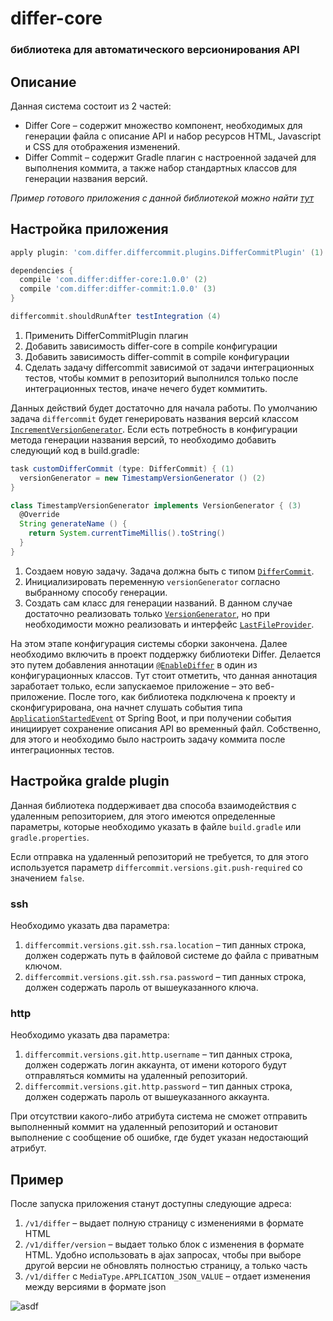 # differ-core 
### библиотека для автоматического версионирования API

## Описание
Данная система состоит из 2 частей:
* Differ Core – содержит множество компонент, необходимых для генерации файла с описание API и набор ресурсов HTML, Javascript и CSS для отображения изменений. 
* Differ Commit – содержит Gradle плагин с настроенной задачей для выполнения коммита, а также набор стандартных классов для генерации названия версий.

_Пример готового приложения с данной библиотекой можно найти [тут](//github.com/viusiumbeli/testing-lib)_

## Настройка приложения
```groovy
apply plugin: 'com.differ.differcommit.plugins.DifferCommitPlugin' (1) 

dependencies {
  compile 'com.differ:differ-core:1.0.0' (2)
  compile 'com.differ:differ-commit:1.0.0' (3) 
}

differcommit.shouldRunAfter testIntegration (4)
```

1. Применить DifferCommitPlugin плагин
1. Добавить зависимость differ-core в compile конфигурации 
1. Добавить зависимость differ-commit в compile конфигурации
1. Сделать задачу differcommit зависимой от задачи интеграционных тестов, чтобы коммит в репозиторий выполнился только после интеграционных тестов, иначе нечего будет коммитить.

Данных действий будет достаточно для начала работы. По умолчанию задача `differcommit` будет генерировать названия версий классом [`IncrementVersionGenerator`](//github.com/viusiumbeli/differ-core/blob/master/buildSrc/src/main/kotlin/com/differ/differcommit/naming/generator/IncrementVersionGenerator.kt). Если есть потребность в конфигурации метода генерации названия версий, то необходимо добавить следующий код в build.gradle:

```groovy
task customDifferCommit (type: DifferCommit) { (1) 
  versionGenerator = new TimestampVersionGenerator () (2)
}

class TimestampVersionGenerator implements VersionGenerator { (3)
  @Override
  String generateName () {
    return System.currentTimeMillis().toString() 
  }
}
```

1. Создаем новую задачу. Задача должна быть с типом [`DifferCommit`](//github.com/viusiumbeli/differ-core/blob/master/buildSrc/src/main/kotlin/com/differ/differcommit/tasks/DifferCommit.kt).
1. Инициализировать переменную `versionGenerator` согласно выбранному способу генерации.
1. Создать сам класс для генерации названий. В данном случае достаточно реализовать только [`VersionGenerator`](//github.com/viusiumbeli/differ-core/blob/master/buildSrc/src/main/kotlin/com/differ/differcommit/naming/generator/VersionGenerator.kt),  но при необходимости можно реализовать и интерфейс [`LastFileProvider`](//github.com/viusiumbeli/differ-core/blob/master/buildSrc/src/main/kotlin/com/differ/differcommit/naming/provider/LastFileProvider.kt).

На этом этапе конфигурация системы сборки закончена. Далее необходимо включить в проект поддержку библиотеки Differ. Делается это путем добавления аннотации [`@EnableDiffer`](//github.com/viusiumbeli/differ-core/blob/master/src/main/kotlin/com/differ/differcore/annotations/EnableDiffer.kt) в один из конфигурационных классов. Тут стоит отметить, что данная аннотация заработает только, если запускаемое приложение – это веб-приложение. После того, как библиотека подключена к проекту и сконфигурирована, она начнет слушать события типа [`ApplicationStartedEvent`](//docs.spring.io/spring-boot/docs/current/api/org/springframework/boot/context/event/ApplicationStartedEvent.html) от Spring Boot, и при получении события инициирует сохранение описания API во временный файл. Собственно, для этого и необходимо было настроить задачу коммита после интеграционных тестов.


## Настройка gralde plugin
Данная библиотека поддерживает два способа взаимодействия с удаленным репозиторием, для этого имеются определенные параметры, которые необходимо указать в файле `build.gradle` или `gradle.properties`.

Если отправка на удаленный репозиторий не требуется, то для этого используется параметр `differcommit.versions.git.push-required` со значением `false`. 

### ssh
Необходимо указать два параметра: 
1. `differcommit.versions.git.ssh.rsa.location` – тип данных строка, должен содержать путь в файловой системе до файла с приватным ключом.
1. `differcommit.versions.git.ssh.rsa.password` – тип данных строка, должен содержать пароль от вышеуказанного ключа.

### http
Необходимо указать два параметра: 
1. ```differcommit.versions.git.http.username``` – тип данных строка, должен содержать логин аккаунта, от имени которого будут отправляться коммиты на удаленный репозиторий.
1. ```differcommit.versions.git.http.password``` – тип данных строка, должен содержать пароль от вышеуказанного аккаунта.

При отсутствии какого-либо атрибута система не сможет отправить выполненный коммит на удаленный репозиторий и остановит выполнение с сообщение об ошибке, где будет указан недостающий атрибут.


## Пример
После запуска приложения станут доступны следующие адреса:
1. `/v1/differ` – выдает полную страницу с изменениями в формате HTML
2. `/v1/differ/version` – выдает только блок с изменения в формате HTML. Удобно использовать в ajax запросах, чтобы при выборе другой версии не обновлять полностью страницу, а только часть
3. `/v1/differ` с `MediaType.APPLICATION_JSON_VALUE` – отдает изменения между версиями в формате json

![asdf](https://github.com/viusiumbeli/differ-core/blob/master/example.png)
